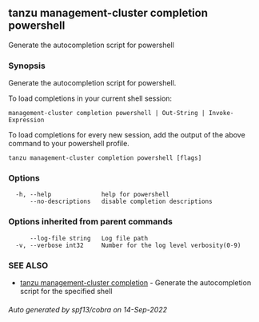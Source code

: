 ## tanzu management-cluster completion powershell

Generate the autocompletion script for powershell

### Synopsis

Generate the autocompletion script for powershell.

To load completions in your current shell session:

	management-cluster completion powershell | Out-String | Invoke-Expression

To load completions for every new session, add the output of the above command
to your powershell profile.


```
tanzu management-cluster completion powershell [flags]
```

### Options

```
  -h, --help              help for powershell
      --no-descriptions   disable completion descriptions
```

### Options inherited from parent commands

```
      --log-file string   Log file path
  -v, --verbose int32     Number for the log level verbosity(0-9)
```

### SEE ALSO

* [tanzu management-cluster completion](tanzu_management-cluster_completion.md)	 - Generate the autocompletion script for the specified shell

###### Auto generated by spf13/cobra on 14-Sep-2022
